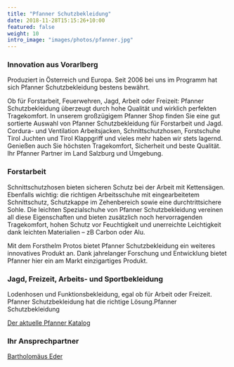 ```yaml
---
title: "Pfanner Schutzbekleidung"
date: 2018-11-28T15:15:26+10:00
featured: false
weight: 10
intro_image: "images/photos/pfanner.jpg"
---
```


### Innovation aus Vorarlberg

Produziert in Österreich und Europa. Seit 2006 bei uns im Programm hat sich Pfanner Schutzbekleidung bestens bewährt.

Ob für Forstarbeit, Feuerwehren, Jagd, Arbeit oder Freizeit: Pfanner Schutzbekleidung überzeugt durch hohe Qualität und wirklich perfekten Tragekomfort. In unserem großzügigem Pfanner Shop finden Sie eine gut sortierte Auswahl von Pfanner Schutzbekleidung für Forstarbeit und Jagd. Cordura- und Ventilation Arbeitsjacken, Schnittschutzhosen, Forstschuhe Tirol Juchten und Tirol Klappgriff und vieles mehr haben wir stets lagernd. Genießen auch Sie höchsten Tragekomfort, Sicherheit und beste Qualität. Ihr Pfanner Partner im Land Salzburg und Umgebung.

### Forstarbeit

Schnittschutzhosen bieten sicheren Schutz bei der Arbeit mit Kettensägen. Ebenfalls wichtig: die richtigen Arbeitsschuhe mit eingearbeitetem Schnittschutz, Schutzkappe im Zehenbereich sowie eine durchtrittsichere Sohle. Die leichten Spezialschuhe von Pfanner Schutzbekleidung vereinen all diese Eigenschaften und bieten zusätzlich noch hervorragenden Tragekomfort, hohen Schutz vor Feuchtigkeit und unerreichte Leichtigkeit dank leichten Materialien – zB Carbon oder Alu.

Mit dem Forsthelm Protos bietet Pfanner Schutzbekleidung ein weiteres innovatives Produkt an. Dank jahrelanger Forschung und Entwicklung bietet Pfanner hier ein am Markt einzigartiges Produkt.

### Jagd, Freizeit, Arbeits- und Sportbekleidung

Lodenhosen und Funktionsbekleidung, egal ob für Arbeit oder Freizeit. Pfanner Schutzbekleidung hat die richtige Lösung.Pfanner Schutzbekleidung

[Der aktuelle Pfanner Katalog](https://pfanner-austria.at/downloads/kataloge/)

### Ihr Ansprechpartner
<a href="{{ 'team/bartholomaeus-eder/' | relative_url }}">Bartholomäus Eder</a>